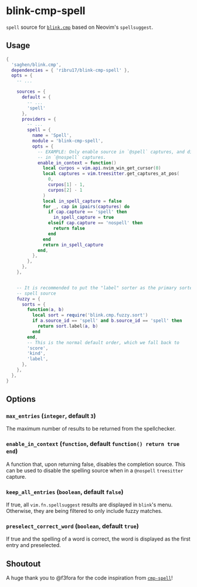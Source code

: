 # blink-cmp-spell

`spell` source for [`blink.cmp`](https://github.com/Saghen/blink.cmp) based on
Neovim's `spellsuggest`.

## Usage

```lua
{
  'saghen/blink.cmp',
  dependencies = { 'ribru17/blink-cmp-spell' },
  opts = {
    -- ...

    sources = {
      default = {
        -- ...
        'spell'
      },
      providers = {
        -- ...
        spell = {
          name = 'Spell',
          module = 'blink-cmp-spell',
          opts = {
            -- EXAMPLE: Only enable source in `@spell` captures, and disable it
            -- in `@nospell` captures.
            enable_in_context = function()
              local curpos = vim.api.nvim_win_get_cursor(0)
              local captures = vim.treesitter.get_captures_at_pos(
                0,
                curpos[1] - 1,
                curpos[2] - 1
              )
              local in_spell_capture = false
              for _, cap in ipairs(captures) do
                if cap.capture == 'spell' then
                  in_spell_capture = true
                elseif cap.capture == 'nospell' then
                  return false
                end
              end
              return in_spell_capture
            end,
          },
        },
      },
    },


    -- It is recommended to put the "label" sorter as the primary sorter for the
    -- spell source
    fuzzy = {
      sorts = {
        function(a, b)
          local sort = require('blink.cmp.fuzzy.sort')
          if a.source_id == 'spell' and b.source_id == 'spell' then
            return sort.label(a, b)
          end
        end,
        -- This is the normal default order, which we fall back to
        'score',
        'kind',
        'label',
      },
    },
  },
}
```

## Options

### `max_entries` (`integer`, default `3`)

The maximum number of results to be returned from the spellchecker.

### `enable_in_context` (`function`, default `function() return true end`)

A function that, upon returning false, disables the completion source. This can
be used to disable the spelling source when in a `@nospell` `treesitter`
capture.

### `keep_all_entries` (`boolean`, default `false`)

If true, all `vim.fn.spellsuggest` results are displayed in `blink`'s menu. Otherwise,
they are being filtered to only include fuzzy matches.

### `preselect_correct_word` (`boolean`, default `true`)

If true and the spelling of a word is correct, the word is displayed as the first entry
and preselected.

## Shoutout

A huge thank you to @f3fora for the code inspiration from
[`cmp-spell`](https://github.com/f3fora/cmp-spell)!
